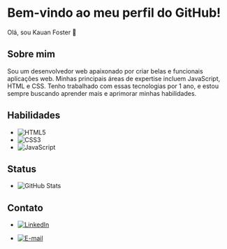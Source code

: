 # Bem-vindo ao meu perfil do GitHub!

Olá, sou Kauan Foster 👋

## Sobre mim

Sou um desenvolvedor web apaixonado por criar belas e funcionais aplicações web. Minhas principais áreas de expertise incluem JavaScript, HTML e CSS. Tenho trabalhado com essas tecnologias por 1 ano, e estou sempre buscando aprender mais e aprimorar minhas habilidades.

## Habilidades

- ![HTML5](https://img.shields.io/badge/HTML5-000?style=for-the-badge&logo=html5)
- ![CSS3](https://img.shields.io/badge/CSS3-000?style=for-the-badge&logo=css3&logoColor=264CE4)
- ![JavaScript](https://img.shields.io/badge/JavaScript-000?style=for-the-badge&logo=javascript)

## Status

- ![GitHub Stats](https://github-readme-stats.vercel.app/api?username=Kauanmfw&theme=transparent&bg_color=000&border_color=30A3DC&show_icons=true&icon_color=30A3DC&title_color=E94D5F&text_color=FFF)

## Contato

- [![LinkedIn](https://img.shields.io/badge/LinkedIn-000?style=for-the-badge&logo=linkedin&logoColor=0E76A8)](https://www.linkedin.com/in/kauan-matheus-foster-wendt-30bb1113a/)

-  [![E-mail](https://img.shields.io/badge/-Email-000?style=for-the-badge&logo=microsoft-outlook&logoColor=007BFF)](mailto:Kauanmfw@outlook.com)

